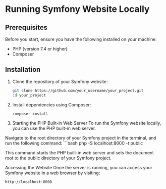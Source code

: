 # Running Symfony Website Locally

## Prerequisites

Before you start, ensure you have the following installed on your machine:

- PHP (version 7.4 or higher)
- Composer

## Installation

1. Clone the repository of your Symfony website:
   ```bash
   git clone https://github.com/your_username/your_project.git
   cd your_project

2. Install dependencies using Composer:
    ```bash
    composer install

3. Starting the PHP Built-in Web Server
To run the Symfony website locally, you can use the PHP built-in web server.

Navigate to the root directory of your Symfony project in the terminal, and run the following command:
    ```bash
    php -S localhost:8000 -t public

This command starts the PHP built-in web server and sets the document root to the public directory of your Symfony project.

Accessing the Website
Once the server is running, you can access your Symfony website in a web browser by visiting:

    http://localhost:8000